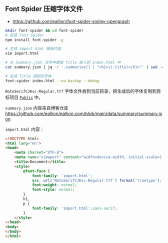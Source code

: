 ## Font Spider 压缩字体文件

- https://github.com/eallion/font-spider-smiley-opengraph

```bash
mkdir font-spider && cd font-spider
# 安装 Font Spider
npm install font-spider -g

# 生成 import.html 模板内容
vim import.html

# 从 Summary.json 文件中提取 Title 放入到 index.html 中
cat summary.json | jq -r '.summaries[] | "<h1>\(.title)</h1>"' | sed -e '/<body>/r /dev/stdin' import.html > index.html

# 生成 Title 用到的字体
font-spider index.html --no-backup --debug
```

`NotoSerifCJKsc-Regular.ttf` 字体文件放到当前目录，把生成后的字体复制到目标项目 [`Public`](https://github.com/eallion/vercel.og/tree/main/public) 中。  

`summary.json` 内容来自博客仓库 <https://github.com/eallion/eallion.com/blob/main/data/summary/summary.json>

`import.html` 内容：

```html
<!DOCTYPE html>
<html lang="en">
<head>
    <meta charset="UTF-8">
    <meta name="viewport" content="width=device-width, initial-scale=1.0">
    <title>Document</title>
    <style>
        @font-face {
            font-family: 'import.html';
            src: url('NotoSerifCJKsc-Regular.ttf') format('truetype');
            font-weight: normal;
            font-style: normal;
        }
        h1,
        p {
            font-family: 'import.html',sans-serif;
        }
    </style>
</head>
<body>
</body>
</html>
```
